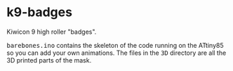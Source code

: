 # k9-badges

Kiwicon 9 high roller "badges".

<tt>barebones.ino</tt> contains the skeleton of the code running on the ATtiny85 so you can add your own animations. The files in the <tt>3D</tt> directory are all the 3D printed parts of the mask.
